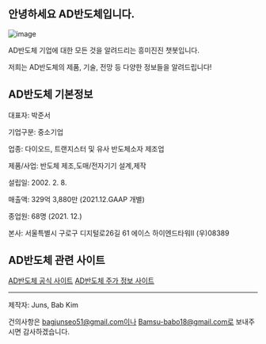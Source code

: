 ## 안녕하세요 AD반도체입니다.

![image](https://user-images.githubusercontent.com/88129735/170445255-7ef227aa-b0de-448e-b879-a07dd6931fc2.png)

AD반도체 기업에 대한 모든 것을 알려드리는 흥미진진 챗봇입니다.

저희는 AD반도체의 제품, 기술, 전망 등 다양한 정보들을 알려드립니다!

## AD반도체 기본정보

대표자: 박준서

기업구분: 중소기업

업종: 다이오드, 트랜지스터 및 유사 반도체소자 제조업

제품/사업: 반도체 제조,도매/전자기기 설계,제작

설립일: 2002. 2. 8.

매출액: 329억 3,880만 (2021.12.GAAP 개별)

종업원: 68명 (2021. 12.)

본사: 서울특별시 구로구 디지털로26길 61 에이스 하이엔드타워Ⅱ (우)08389

## AD반도체 관련 사이트

[AD반도체 공식 사이트](http://www.adsemicon.com/eng/main/main.php)
[AD반도체 주가 정보 사이트]()


<hr/>


제작자: Juns, Bab Kim

건의사항은 bagjunseo51@gmail.com이나 Bamsu-babo18@gmail.com로 보내주시면 감사하겠습니다.
